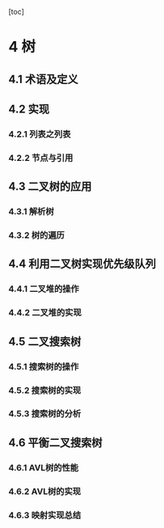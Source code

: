 [toc]

# 4 树
## 4.1 术语及定义

## 4.2 实现
### 4.2.1 列表之列表
### 4.2.2 节点与引用

## 4.3 二叉树的应用
### 4.3.1 解析树
### 4.3.2 树的遍历

## 4.4 利用二叉树实现优先级队列
### 4.4.1 二叉堆的操作
### 4.4.2 二叉堆的实现

## 4.5 二叉搜索树
### 4.5.1 搜索树的操作
### 4.5.2 搜索树的实现
### 4.5.3 搜索树的分析

## 4.6 平衡二叉搜索树
### 4.6.1 AVL树的性能
### 4.6.2 AVL树的实现
### 4.6.3 映射实现总结